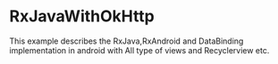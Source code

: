 # RxJavaWithOkHttp
This example describes the RxJava,RxAndroid and DataBinding implementation in android with All type of views and Recyclerview etc.
